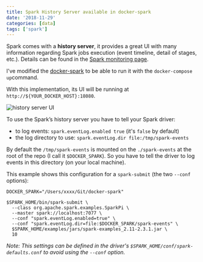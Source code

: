 ```yaml
---
title: Spark History Server available in docker-spark
date: '2018-11-29'
categories: [data]
tags: ['spark']
---
```


Spark comes with a **history server**, it provides a great UI with many information regarding Spark jobs execution (event timeline, detail of stages, etc.).
Details can be found in the [Spark monitoring page][spark-monit].

I've modified the [docker-spark](https://github.com/romainx/docker-spark) to be able to run it with the `docker-compose up`command.

With this implementation, its UI will be running at `http://${YOUR_DOCKER_HOST}:18080`.

![history server UI](/post/spark-history-server_files/history-server.png)

To use the Spark’s history server you have to tell your Spark driver:

* to log events: `spark.eventLog.enabled true` (it's `false` by default)
* the log directory to use: `spark.eventLog.dir file:/tmp/spark-events`

By default the `/tmp/spark-events` is mounted on the `./spark-events` at the root of the repo (I call it `$DOCKER_SPARK`).
So you have to tell the driver to log events in this directory (on your local machine).

This example shows this configuration for a `spark-submit` (the two `--conf` options): 

    DOCKER_SPARK="/Users/xxxx/Git/docker-spark"

    $SPARK_HOME/bin/spark-submit \
      --class org.apache.spark.examples.SparkPi \
      --master spark://localhost:7077 \
      --conf "spark.eventLog.enabled=true" \
      --conf "spark.eventLog.dir=file:$DOCKER_SPARK/spark-events" \
      $SPARK_HOME/examples/jars/spark-examples_2.11-2.3.1.jar \
      10

*Note: This settings can be defined in the driver's `$SPARK_HOME/conf/spark-defaults.conf` to avoid using the `--conf` option.*

[spark-monit]: https://spark.apache.org/docs/latest/monitoring.html